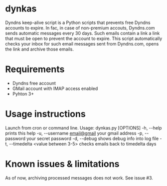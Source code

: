 dynkas
======
Dyndns keep-alive script is a Python scripts that prevents free Dyndns accounts to expire. In fac, in case of non-premium accouts, Dyndns.com sends automatic messages 
every 30 days. Such emails contain a link a link that must be open to prevent the account to expire. 
This script automatically checks your inbox for such email messages sent from Dyndns.com, opens the link and archive those emails.

Requirements
============
* Dyndns free account
* GMail account with IMAP access enabled
* Pyhton 3+

Usage instructions
==================
Launch from cron or command line.
Usage: dynkas.py [OPTIONS]
	-h, --help                             prints this help
	-u, --username  <email@gmail>          your gmail address
	-p, --password  <secret>               your secret password
	-d, --debug                            shows debug info into log file
	-t, --timedelta <value between 3-5>    checks emails back to timedelta days

Known issues & limitations
==========================
As of now, archiving processed messages does not work. See issue #3.
